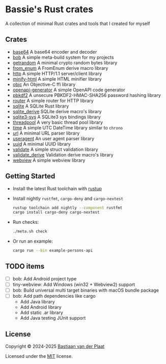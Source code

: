# Bassie's Rust crates

A collection of minimal Rust crates and tools that I created for myself

## Crates

-   [base64](lib/base64) A base64 encoder and decoder
-   [bob](bin/bob) A simple meta-build system for my projects
-   [getrandom](lib/getrandom) A minimal crypto random bytes library
-   [from_enum](lib/from_enum) A FromEnum derive macro library
-   [http](lib/http) A simple HTTP/1.1 server/client library
-   [minify-html](lib/minify-html) A simple HTML minifier library
-   [objc](lib/objc) An Objective-C ffi library
-   [openapi-generator](lib/openapi-generator) A simple OpenAPI code generator
-   [pbkdf2](lib/pbkdf2) A unsecure PBKDF2-HMAC-SHA256 password hashing library
-   [router](lib/router) A simple router for HTTP library
-   [sqlite](lib/sqlite) A SQLite Rust library
-   [sqlite_derive](lib/sqlite_derive) SQLite derive macro's library
-   [sqlite3-sys](lib/sqlite3-sys) A SQLite3 sys bindings library
-   [threadpool](lib/threadpool) A very basic thread pool library
-   [time](lib/time) A simple UTC DateTime library similar to `chrono`
-   [url](lib/url) A minimal URL parser library
-   [useragent](lib/useragent) An user agent parser library
-   [uuid](lib/uuid) A minimal UUID library
-   [validate](lib/validate) A simple struct validation library
-   [validate_derive](lib/validate_derive) Validation derive macro's library
-   [webview](lib/webview) A simple webview library

## Getting Started

-   Install the latest Rust toolchain with [rustup](https://rustup.rs/)
-   Install nightly `rustfmt`, `cargo-deny` and `cargo-nextest`

    ```sh
    rustup toolchain add nightly --component rustfmt
    cargo install cargo-deny cargo-nextest
    ```

-   Run checks:

    ```sh
    ./meta.sh check
    ```

-   Or run an example:

    ```sh
    cargo run --bin example-persons-api
    ```

## TODO items

-   [ ] bob: Add Android project type
-   [ ] tiny-webview: Add Windows (win32 + Webview2) support
-   [ ] bob: Build universal multi target binaries with macOS bundle package
-   [ ] bob: Add path dependencies like cargo
    -   Add Java library
    -   Add Android library
    -   Add static .ar library
    -   Add Java testing JUnit support

## License

Copyright © 2024-2025 [Bastiaan van der Plaat](https://github.com/bplaat)

Licensed under the [MIT](LICENSE) license.
